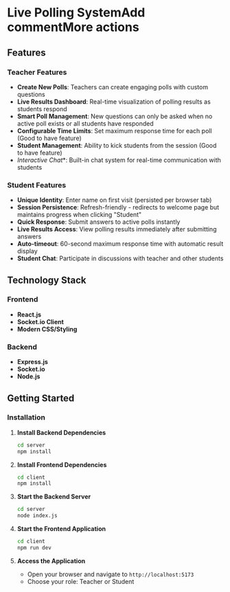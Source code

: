#  Live Polling SystemAdd commentMore actions

## Features

###  Teacher Features
- **Create New Polls**: Teachers can create engaging polls with custom questions
- **Live Results Dashboard**: Real-time visualization of polling results as students respond
- **Smart Poll Management**: New questions can only be asked when no active poll exists or all students have responded
- **Configurable Time Limits**: Set maximum response time for each poll (Good to have feature)
- **Student Management**: Ability to kick students from the session (Good to have feature)
- *Interactive Chat**: Built-in chat system for real-time communication with students

### Student Features
- **Unique Identity**: Enter name on first visit (persisted per browser tab)
- **Session Persistence**: Refresh-friendly - redirects to welcome page but maintains progress when clicking "Student"
- **Quick Response**: Submit answers to active polls instantly
- **Live Results Access**: View polling results immediately after submitting answers
- **Auto-timeout**: 60-second maximum response time with automatic result display
- **Student Chat**: Participate in discussions with teacher and other students

## Technology Stack

### Frontend
- **React.js**
- **Socket.io Client**
- **Modern CSS/Styling**

### Backend
- **Express.js**
- **Socket.io**
- **Node.js**

## Getting Started

### Installation

1. **Install Backend Dependencies**
   ```bash
   cd server
   npm install
   ```

2. **Install Frontend Dependencies**
   ```bash
   cd client
   npm install
   ```

3. **Start the Backend Server**
   ```bash
   cd server
   node index.js
   ```

4. **Start the Frontend Application**
   ```bash
   cd client
   npm run dev
   ```

5. **Access the Application**
   - Open your browser and navigate to `http://localhost:5173`
   - Choose your role: Teacher or Student
